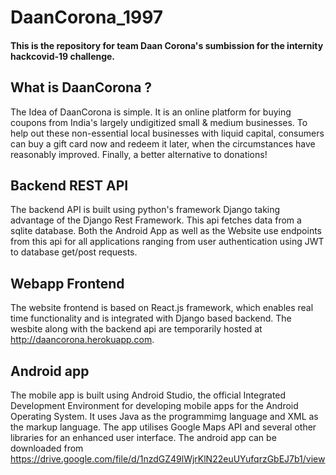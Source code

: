 # DaanCorona_1997

#### This is the repository for team Daan Corona's sumbission for the internity hackcovid-19 challenge.


## What is DaanCorona ?
The Idea of DaanCorona is simple. It is an online platform for buying coupons from India's largely undigitized small & medium businesses. To help out these non-essential local businesses with liquid capital, consumers can buy a gift card now and redeem it later, when the circumstances have reasonably improved. Finally, a better alternative to donations!


## Backend REST API
The backend API is built using python's framework Django taking advantage of the Django Rest Framework. This api fetches data from a sqlite database. Both the Android App as well as the Website use endpoints from this api for all applications ranging from user authentication using JWT to database get/post requests.

## Webapp  Frontend
The website frontend is based on React.js framework, which enables real time functionality and is integrated with Django based backend.
The wesbite along with the backend api are temporarily hosted at http://daancorona.herokuapp.com.

## Android app
The mobile app is built using Android Studio, the official Integrated Development Environment for developing mobile apps for the Android Operating System. It uses Java as the programmimg language and XML as the markup language. The app utilises Google Maps API and several other libraries for an enhanced user interface.
The android app can be downloaded from https://drive.google.com/file/d/1nzdGZ49lWjrKlN22euUYufqrzGbEJ7b1/view
